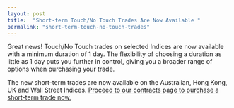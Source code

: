 ```yaml
---
layout: post
title:  "Short-term Touch/No Touch Trades Are Now Available "
permalink: "short-term-touch-no-touch-trades"
---
```

Great news! Touch/No Touch trades on selected Indices are now available with a minimum duration of 1 day. The flexibility of choosing a duration as little as 1 day puts you further in control, giving you a broader range of options when purchasing your trade.

The new short-term trades are now available on the Australian, Hong Kong, UK and Wall Street Indices. 
[Proceed to our contracts page to purchase a short-term trade now.](https://www.binary.com/c/trade.cgi?market=indices&time=1d&form_name=touchnotouch&expiry_type=duration&amount_type=stake&H=6817.08&currency=GBP&underlying_symbol=FTSE&amount=50&date_start=now&type=ONETOUCH&l=EN?utm_medium=social&utm_source=blog&utm_content=whatsnew)